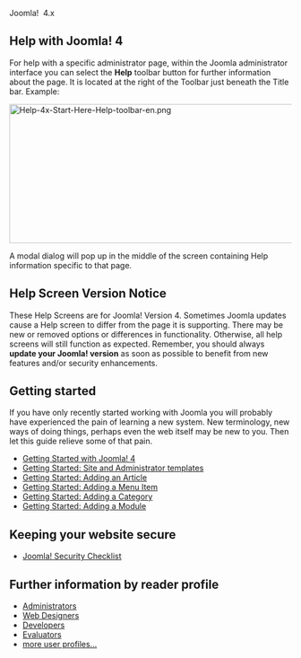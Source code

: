 <!-- Filename: Help4.x:Start_Here / Display title: Start Here -->

Joomla!  4.x

## Help with Joomla! 4

For help with a specific administrator page, within the Joomla
administrator interface you can select the **Help** toolbar button for
further information about the page. It is located at the right of the
Toolbar just beneath the Title bar. Example:

<img
src="https://docs.joomla.org/images/thumb/c/c7/Help-4x-Start-Here-Help-toolbar-en.png/800px-Help-4x-Start-Here-Help-toolbar-en.png"
decoding="async"
srcset="https://docs.joomla.org/images/c/c7/Help-4x-Start-Here-Help-toolbar-en.png 1.5x"
data-file-width="864" data-file-height="268" width="800" height="248"
alt="Help-4x-Start-Here-Help-toolbar-en.png" />

A modal dialog will pop up in the middle of the screen containing Help
information specific to that page.

## Help Screen Version Notice

These Help Screens are for Joomla! Version 4. Sometimes Joomla updates
cause a Help screen to differ from the page it is supporting. There may
be new or removed options or differences in functionality. Otherwise,
all help screens will still function as expected. Remember, you should
always **update your Joomla! version** as soon as possible to benefit
from new features and/or security enhancements.

## Getting started

If you have only recently started working with Joomla you will probably
have experienced the pain of learning a new system. New terminology, new
ways of doing things, perhaps even the web itself may be new to you.
Then let this guide relieve some of that pain.

- [Getting Started with Joomla!
  4](https://docs.joomla.org/J4.x:Getting_Started_with_Joomla!/en "Special:MyLanguage/J4.x:Getting Started with Joomla!/en")
- [Getting Started: Site and Administrator
  templates](https://docs.joomla.org/J4.x:Getting_Started:_Site_and_Administrator_templates/en "Special:MyLanguage/J4.x:Getting Started: Site and Administrator templates/en")
- [Getting Started: Adding an
  Article](https://docs.joomla.org/J4.x:Getting_Started:_Adding_an_Article/en "Special:MyLanguage/J4.x:Getting Started: Adding an Article/en")
- [Getting Started: Adding a Menu
  Item](https://docs.joomla.org/J4.x:Getting_Started:_Adding_a_Menu_Item/en "Special:MyLanguage/J4.x:Getting Started: Adding a Menu Item/en")
- [Getting Started: Adding a
  Category](https://docs.joomla.org/J4.x:Getting_Started:_Adding_a_Category/en "Special:MyLanguage/J4.x:Getting Started: Adding a Category/en")
- [Getting Started: Adding a
  Module](https://docs.joomla.org/J4.x:Getting_Started:_Adding_a_Module/en "Special:MyLanguage/J4.x:Getting Started: Adding a Module/en")

## Keeping your website secure

- [Joomla! Security
  Checklist](https://docs.joomla.org/Security_Checklist/en "Special:MyLanguage/Security Checklist/en")

## Further information by reader profile

- [Administrators](https://docs.joomla.org/Portal:Administrators/en "Special:MyLanguage/Portal:Administrators/en")
- [Web
  Designers](https://docs.joomla.org/Web_designers/en "Special:MyLanguage/Web designers/en")
- [Developers](https://docs.joomla.org/Portal:Developers/en "Special:MyLanguage/Portal:Developers/en")
- [Evaluators](https://docs.joomla.org/Evaluators/en "Special:MyLanguage/Evaluators/en")
- [more user
  profiles...](https://docs.joomla.org/Start_here/en "Special:MyLanguage/Start here/en")
